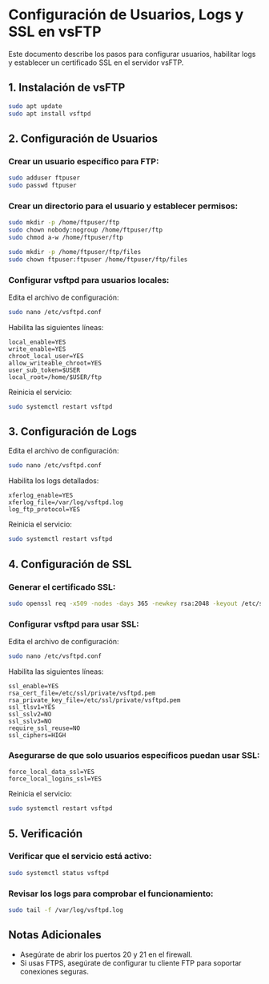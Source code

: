 
# Configuración de Usuarios, Logs y SSL en vsFTP

Este documento describe los pasos para configurar usuarios, habilitar logs y establecer un certificado SSL en el servidor vsFTP.

## 1. Instalación de vsFTP

```bash
sudo apt update
sudo apt install vsftpd
```

## 2. Configuración de Usuarios

### Crear un usuario específico para FTP:
```bash
sudo adduser ftpuser
sudo passwd ftpuser
```

### Crear un directorio para el usuario y establecer permisos:
```bash
sudo mkdir -p /home/ftpuser/ftp
sudo chown nobody:nogroup /home/ftpuser/ftp
sudo chmod a-w /home/ftpuser/ftp

sudo mkdir -p /home/ftpuser/ftp/files
sudo chown ftpuser:ftpuser /home/ftpuser/ftp/files
```

### Configurar vsftpd para usuarios locales:
Edita el archivo de configuración:
```bash
sudo nano /etc/vsftpd.conf
```

Habilita las siguientes líneas:
```
local_enable=YES
write_enable=YES
chroot_local_user=YES
allow_writeable_chroot=YES
user_sub_token=$USER
local_root=/home/$USER/ftp
```
Reinicia el servicio:
```bash
sudo systemctl restart vsftpd
```

## 3. Configuración de Logs

Edita el archivo de configuración:
```bash
sudo nano /etc/vsftpd.conf
```

Habilita los logs detallados:
```
xferlog_enable=YES
xferlog_file=/var/log/vsftpd.log
log_ftp_protocol=YES
```

Reinicia el servicio:
```bash
sudo systemctl restart vsftpd
```

## 4. Configuración de SSL

### Generar el certificado SSL:
```bash
sudo openssl req -x509 -nodes -days 365 -newkey rsa:2048 -keyout /etc/ssl/private/vsftpd.pem -out /etc/ssl/private/vsftpd.pem
```

### Configurar vsftpd para usar SSL:
Edita el archivo de configuración:
```bash
sudo nano /etc/vsftpd.conf
```

Habilita las siguientes líneas:
```
ssl_enable=YES
rsa_cert_file=/etc/ssl/private/vsftpd.pem
rsa_private_key_file=/etc/ssl/private/vsftpd.pem
ssl_tlsv1=YES
ssl_sslv2=NO
ssl_sslv3=NO
require_ssl_reuse=NO
ssl_ciphers=HIGH
```

### Asegurarse de que solo usuarios específicos puedan usar SSL:
```
force_local_data_ssl=YES
force_local_logins_ssl=YES
```

Reinicia el servicio:
```bash
sudo systemctl restart vsftpd
```

## 5. Verificación

### Verificar que el servicio está activo:
```bash
sudo systemctl status vsftpd
```

### Revisar los logs para comprobar el funcionamiento:
```bash
sudo tail -f /var/log/vsftpd.log
```

## Notas Adicionales
- Asegúrate de abrir los puertos 20 y 21 en el firewall.
- Si usas FTPS, asegúrate de configurar tu cliente FTP para soportar conexiones seguras.


